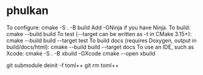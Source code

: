 # phulkan


To configure:
	cmake -S . -B build
		Add -GNinja if you have Ninja.
To build:
	cmake --build build
To test (--target can be written as -t in CMake 3.15+):
	cmake --build build --target test
To build docs (requires Doxygen, output in build/docs/html):
	cmake --build build --target docs
To use an IDE, such as Xcode:
	cmake -S . -B xbuild -GXcode
	cmake --open xbuild

git submodule deinit -f toml++
 git rm toml++  
	
